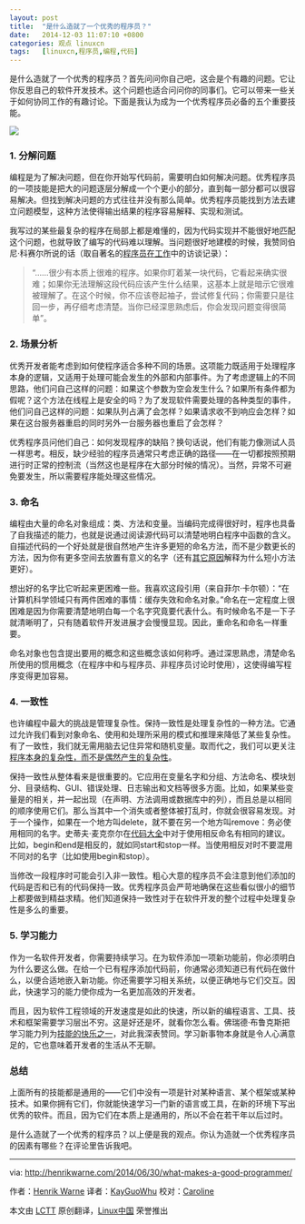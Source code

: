 ```yaml
---
layout: post
title:	"是什么造就了一个优秀的程序员？"
date:	2014-12-03 11:07:10 +0800 
categories:	观点 linuxcn 
tags:	[linuxcn,程序员,编程,代码]
---
```



是什么造就了一个优秀的程序员？首先问问你自己吧，这会是个有趣的问题。它让你反思自己的软件开发技术。这个问题也适合问问你的同事们。它可以带来一些关于如何协同工作的有趣讨论。下面是我认为成为一个优秀程序员必备的五个重要技能。


![](/Asserts/Images//attachment/album/201412/03/110535gfygkybyr6xig0k5.jpg)


### 1. 分解问题


编程是为了解决问题，但在你开始写代码前，需要明白如何解决问题。优秀程序员的一项技能是把大的问题逐层分解成一个个更小的部分，直到每一部分都可以很容易解决。但找到解决问题的方式往往并没有那么简单。优秀程序员能找到方法去建立问题模型，这种方法使得输出结果的程序容易解释、实现和测试。


我写过的某些最复杂的程序在局部上都是难懂的，因为代码实现并不能很好地匹配这个问题，也就导致了编写的代码难以理解。当问题很好地建模的时候，我赞同伯尼·科赛尔所说的话（取自著名的[程序员在工作](http://www.amazon.com/review/R2OV0TG7MJGXGL)中的访谈记录）：



> 
> “……很少有本质上很难的程序。如果你盯着某一块代码，它看起来确实很难；如果你无法理解这段代码应该产生什么结果，这基本上就是暗示它很难被理解了。在这个时候，你不应该卷起袖子，尝试修复代码；你需要只是往回一步，再仔细考虑清楚。当你已经深思熟虑后，你会发现问题变得很简单”。
> 
> 
> 


### 2. 场景分析


优秀开发者能考虑到如何使程序适合多种不同的场景。这项能力既适用于处理程序本身的逻辑，又适用于处理可能会发生的外部和内部事件。为了考虑逻辑上的不同思路，他们问自己这样的问题：如果这个参数为空会发生什么？如果所有条件都为假呢？这个方法在线程上是安全的吗？为了发现软件需要处理的各种类型的事件，他们问自己这样的问题：如果队列占满了会怎样？如果请求收不到响应会怎样？如果在这台服务器重启的同时另外一台服务器也重启了会怎样？


优秀程序员问他们自己：如何发现程序的缺陷？换句话说，他们有能力像测试人员一样思考。相反，缺少经验的程序员通常只考虑正确的路径——在一切都按照预期进行时正常的控制流（当然这也是程序在大部分时候的情况）。当然，异常不可避免要发生，所以需要程序能处理这些情况。


### 3. 命名


编程由大量的命名对象组成：类、方法和变量。当编码完成得很好时，程序也具备了自我描述的能力，也就是说通过阅读源代码可以清楚地明白程序中函数的含义。自描述代码的一个好处就是很自然地产生许多更短的命名方法，而不是少数更长的方法，因为你有更多空间去放置有意义的名字（还有[其它原因](http://henrikwarne.com/2013/08/31/7-ways-more-methods-can-improve-your-program/)解释为什么短小方法更好）。


想出好的名字比它听起来更困难一些。我喜欢这段引用（来自菲尔·卡尔顿）：“在计算机科学领域只有两件困难的事情：缓存失效和命名对象。”命名在一定程度上很困难是因为你需要清楚地明白每一个名字究竟要代表什么。有时候命名不是一下子就清晰明了，只有随着软件开发进展才会慢慢显现。因此，重命名和命名一样重要。


命名对象也包含提出要用的概念和这些概念该如何称呼。通过深思熟虑，清楚命名所使用的惯用概念（在程序中和与程序员、非程序员讨论时使用），这使得编写程序变得更加容易。


### 4. 一致性


也许编程中最大的挑战是管理复杂性。保持一致性是处理复杂性的一种方法。它通过允许我们看到对象命名、使用和处理所采用的模式和推理来降低了某些复杂性。有了一致性，我们就无需用脑去记住异常和随机变量。取而代之，我们可以更关注[程序本身的复杂性，而不是偶然产生的复杂性](http://faculty.salisbury.edu/~xswang/Research/Papers/SERelated/no-silver-bullet.pdf)。


保持一致性从整体看来是很重要的。它应用在变量名字和分组、方法命名、模块划分、目录结构、GUI、错误处理、日志输出和文档等很多方面。比如，如果某些变量是的相关，并一起出现（在声明、方法调用或数据库中的列），而且总是以相同的顺序使用它们。那么当其中一个消失或者整体被打乱时，你就会很容易发现。对于一个操作，如果在一个地方叫delete，就不要在另一个地方叫remove：务必使用相同的名字。史蒂夫·麦克奈尔在[代码大全](http://www.amazon.com/review/R269BBARXH1V6R/)中对于使用相反命名有相同的建议。比如，begin和end是相反的，就如同start和stop一样。当使用相反对时不要混用不同对的名字（比如使用begin和stop）。


当修改一段程序时可能会引入非一致性。粗心大意的程序员不会注意到他们添加的代码是否和已有的代码保持一致。优秀程序员会严苛地确保在这些看似很小的细节上都要做到精益求精。他们知道保持一致性对于在软件开发的整个过程中处理复杂性是多么的重要。


### 5. 学习能力


作为一名软件开发者，你需要持续学习。在为软件添加一项新功能前，你必须明白为什么要这么做。在给一个已有程序添加代码前，你通常必须知道已有代码在做什么，以便合适地嵌入新功能。你还需要学习相关系统，以便正确地与它们交互。因此，快速学习的能力使你成为一名更加高效的开发者。


而且，因为软件工程领域的开发速度是如此的快速，所以新的编程语言、工具、技术和框架需要学习层出不穷。这是好还是坏，就看你怎么看。佛瑞德·布鲁克斯把学习能力列为[技能的快乐之一](http://henrikwarne.com/2012/06/02/why-i-love-coding/)，对此我深表赞同。学习新事物本身就是令人心满意足的，它也意味着开发者的生活从不无聊。


### 总结


上面所有的技能都是通用的——它们中没有一项是针对某种语言、某个框架或某种技术。如果你拥有它们，你就能快速学习一门新的语言或工具，在新的环境下写出优秀的软件。而且，因为它们在本质上是通用的，所以不会在若干年以后过时。


是什么造就了一个优秀的程序员？以上便是我的观点。你认为造就一个优秀程序员的因素有哪些？在评论里告诉我吧。




---


via: <http://henrikwarne.com/2014/06/30/what-makes-a-good-programmer/>


作者：[Henrik Warne](http://henrikwarne.com/about/) 译者：[KayGuoWhu](https://github.com/KayGuoWhu) 校对：[Caroline](https://github.com/carolinewuyan)


本文由 [LCTT](https://github.com/LCTT/TranslateProject) 原创翻译，[Linux中国](http://linux.cn/) 荣誉推出

